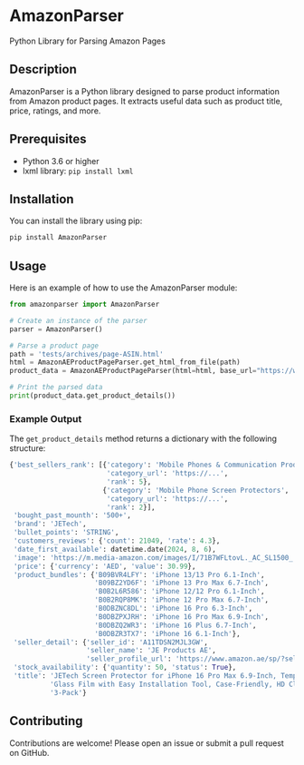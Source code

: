 # AmazonParser
Python Library for Parsing Amazon Pages

## Description

AmazonParser is a Python library designed to parse product information from Amazon product pages. It extracts useful data such as product title, price, ratings, and more.

## Prerequisites

- Python 3.6 or higher
- lxml library: `pip install lxml`

## Installation

You can install the library using pip:

```sh
pip install AmazonParser
```

## Usage

Here is an example of how to use the AmazonParser module:

```python
from amazonparser import AmazonParser

# Create an instance of the parser
parser = AmazonParser()

# Parse a product page
path = 'tests/archives/page-ASIN.html'
html = AmazonAEProductPageParser.get_html_from_file(path)
product_data = AmazonAEProductPageParser(html=html, base_url="https://www.amazon.ae/")

# Print the parsed data
print(product_data.get_product_details())
```

### Example Output

The `get_product_details` method returns a dictionary with the following structure:

```python
{'best_sellers_rank': [{'category': 'Mobile Phones & Communication Products',
                        'category_url': 'https://...',
                        'rank': 5},
                       {'category': 'Mobile Phone Screen Protectors',
                        'category_url': 'https://...',
                        'rank': 2}],
 'bought_past_mounth': '500+',
 'brand': 'JETech',
 'bullet_points': 'STRING',
 'customers_reviews': {'count': 21049, 'rate': 4.3},
 'date_first_available': datetime.date(2024, 8, 6),
 'image': 'https://m.media-amazon.com/images/I/71B7WFLtovL._AC_SL1500_.jpg',
 'price': {'currency': 'AED', 'value': 30.99},
 'product_bundles': {'B09BVR4LFY': 'iPhone 13/13 Pro 6.1-Inch',
                     'B09BZ2YD6F': 'iPhone 13 Pro Max 6.7-Inch',
                     'B0B2L6R586': 'iPhone 12/12 Pro 6.1-Inch',
                     'B0B2RQP8MK': 'iPhone 12 Pro Max 6.7-Inch',
                     'B0DBZNC8DL': 'iPhone 16 Pro 6.3-Inch',
                     'B0DBZPXJRH': 'iPhone 16 Pro Max 6.9-Inch',
                     'B0DBZQ2WR3': 'iPhone 16 Plus 6.7-Inch',
                     'B0DBZR3TX7': 'iPhone 16 6.1-Inch'},
 'seller_detail': {'seller_id': 'A11TDSN2MJL3GW',
                   'seller_name': 'JE Products AE',
                   'seller_profile_url': 'https://www.amazon.ae/sp/?seller=A11TDSN2MJL3GW'},
 'stock_availability': {'quantity': 50, 'status': True},
 'title': 'JETech Screen Protector for iPhone 16 Pro Max 6.9-Inch, Tempered '
          'Glass Film with Easy Installation Tool, Case-Friendly, HD Clear, '
          '3-Pack'}
```

## Contributing

Contributions are welcome! Please open an issue or submit a pull request on GitHub.


